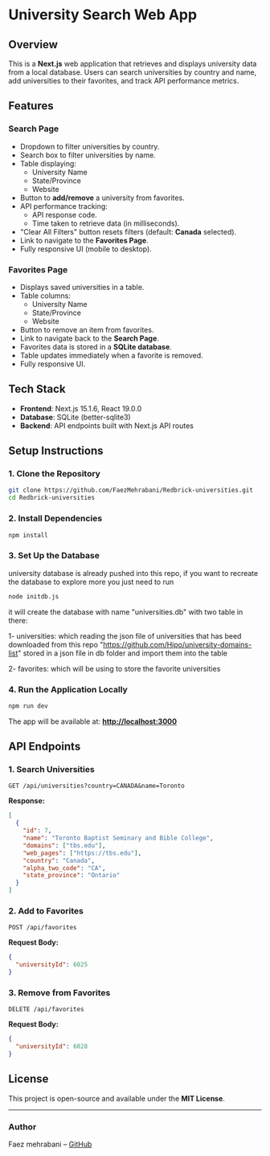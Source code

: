 # University Search Web App

## Overview

This is a **Next.js** web application that retrieves and displays university data from a local database. Users can search universities by country and name, add universities to their favorites, and track API performance metrics.

## Features

### **Search Page**

- Dropdown to filter universities by country.
- Search box to filter universities by name.
- Table displaying:
  - University Name
  - State/Province
  - Website
- Button to **add/remove** a university from favorites.
- API performance tracking:
  - API response code.
  - Time taken to retrieve data (in milliseconds).
- "Clear All Filters" button resets filters (default: **Canada** selected).
- Link to navigate to the **Favorites Page**.
- Fully responsive UI (mobile to desktop).

### **Favorites Page**

- Displays saved universities in a table.
- Table columns:
  - University Name
  - State/Province
  - Website
- Button to remove an item from favorites.
- Link to navigate back to the **Search Page**.
- Favorites data is stored in a **SQLite database**.
- Table updates immediately when a favorite is removed.
- Fully responsive UI.

## **Tech Stack**

- **Frontend**: Next.js 15.1.6, React 19.0.0
- **Database**: SQLite (better-sqlite3)
- **Backend**: API endpoints built with Next.js API routes

## **Setup Instructions**

### **1. Clone the Repository**

```sh
git clone https://github.com/FaezMehrabani/Redbrick-universities.git
cd Redbrick-universities
```

### **2. Install Dependencies**

```sh
npm install
```

### **3. Set Up the Database**

university database is already pushed into this repo, if you want to recreate the database to explore more
you just need to run

```sh
node initdb.js
```

it will create the database with name "universities.db" with two table in there:

1- universities:
which reading the json file of universities that has beed downloaded from this repo "https://github.com/Hipo/university-domains-list" stored in a json file in db folder and import them into the table

2- favorites:
which will be using to store the favorite universities

### **4. Run the Application Locally**

```sh
npm run dev
```

The app will be available at: [**http://localhost:3000**](http://localhost:3000)

## **API Endpoints**

### **1. Search Universities**

```http
GET /api/universities?country=CANADA&name=Toronto
```

**Response:**

```json
[
  {
    "id": 7,
    "name": "Toronto Baptist Seminary and Bible College",
    "domains": ["tbs.edu"],
    "web_pages": ["https://tbs.edu"],
    "country": "Canada",
    "alpha_two_code": "CA",
    "state_province": "Ontario"
  }
]
```

### **2. Add to Favorites**

```http
POST /api/favorites
```

**Request Body:**

```json
{
  "universityId": 6025
}
```

### **3. Remove from Favorites**

```http
DELETE /api/favorites
```

**Request Body:**

```json
{
  "universityId": 6028
}
```

## **License**

This project is open-source and available under the **MIT License**.

---

### **Author**

Faez mehrabani – [GitHub](https://github.com/FaezMehrabani)
